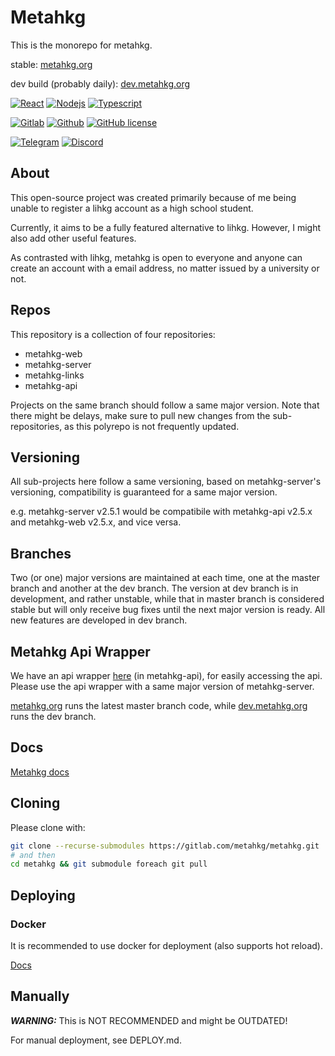 # Metahkg

This is the monorepo for metahkg.

stable: [metahkg.org](https://metahkg.org)

dev build (probably daily): [dev.metahkg.org](https://dev.metahkg.org)

[![React](https://badges.aleen42.com/src/react.svg)](http://reactjs.org/)
[![Nodejs](https://badges.aleen42.com/src/node.svg)](https://nodejs.org)
[![Typescript](https://badges.aleen42.com/src/typescript.svg)](https://www.typescriptlang.org/)

[![Gitlab](https://badges.aleen42.com/src/gitlab.svg)](https://gitlab.com/metahkg/metahkg)
[![Github](https://badges.aleen42.com/src/github.svg)](https://github.com/metahkg/metahkg)
[![GitHub license](https://img.shields.io/github/license/metahkg/metahkg)](https://gitlab.com/metahkg/metahkg/-/tree/master/LICENSE.md)

[![Telegram](https://patrolavia.github.io/telegram-badge/chat.svg)](https://t.me/+WbB7PyRovUY1ZDFl)
[![Discord](https://img.shields.io/discord/992390401740775555)](https://discord.gg/yrf2v8KGdc)

## About

This open-source project was created primarily because of me being unable to register a lihkg account as a high school student.

Currently, it aims to be a fully featured alternative to lihkg. However, I might also add other useful features.

As contrasted with lihkg, metahkg is open to everyone and anyone can create an account with a email address, no matter issued by a university or not.

## Repos

This repository is a collection of four repositories:

- metahkg-web
- metahkg-server
- metahkg-links
- metahkg-api

Projects on the same branch should follow a same major version. Note that there might be delays, make sure to pull new changes from the sub-repositories, as this polyrepo is not frequently updated.

## Versioning

All sub-projects here follow a same versioning, based on metahkg-server's versioning, compatibility is guaranteed for a same major version.

e.g. metahkg-server v2.5.1 would be compatibile with metahkg-api v2.5.x and metahkg-web v2.5.x, and vice versa.

## Branches

Two (or one) major versions are maintained at each time, one at the master branch and another at the dev branch. The version at dev branch is in development, and rather unstable, while that in master branch is considered stable but will only receive bug fixes until the next major version is ready. All new features are developed in dev branch.

## Metahkg Api Wrapper

We have an api wrapper [here](https://gitlab.com/metahkg/metahkg-api) (in metahkg-api), for easily accessing the api. Please use the api wrapper with a same major version of metahkg-server.

[metahkg.org](https://metahkg.org) runs the latest master branch code, while [dev.metahkg.org](https://dev.metahkg.org) runs the dev branch.

## Docs

[Metahkg docs](https://docs.metahkg.org)

## Cloning

Please clone with:

```bash
git clone --recurse-submodules https://gitlab.com/metahkg/metahkg.git
# and then
cd metahkg && git submodule foreach git pull
```

## Deploying

### Docker

It is recommended to use docker for deployment (also supports hot reload).

[Docs](https://docs.metahkg.org/docs/category/deploy-metahkg)

## Manually

**_WARNING:_** This is NOT RECOMMENDED and might be OUTDATED!

For manual deployment, see DEPLOY.md.
